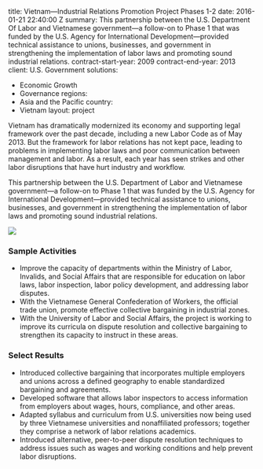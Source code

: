 
title: Vietnam—Industrial Relations Promotion Project Phases 1-2
date: 2016-01-21 22:40:00 Z
summary: This partnership between the U.S. Department Of Labor and Vietnamese government—a
  follow-on to Phase 1 that was funded by the U.S. Agency for International Development—provided
  technical assistance to unions, businesses, and government in strengthening the
  implementation of labor laws and promoting sound industrial relations.
contract-start-year: 2009
contract-end-year: 2013
client: U.S. Government
solutions:
- Economic Growth
- Governance
regions:
- Asia and the Pacific
country:
- Vietnam
layout: project


Vietnam has dramatically modernized its economy and supporting legal framework over the past decade, including a new Labor Code as of May 2013. But the framework for labor relations has not kept pace, leading to problems in implementing labor laws and poor communication between management and labor. As a result, each year has seen strikes and other labor disruptions that have hurt industry and workflow.

This partnership between the U.S. Department of Labor and Vietnamese government—a follow-on to Phase 1 that was funded by the U.S. Agency for International Development—provided technical assistance to unions, businesses, and government in strengthening the implementation of labor laws and promoting sound industrial relations.

![][1]

### Sample Activities

* Improve the capacity of departments within the Ministry of Labor, Invalids, and Social Affairs that are responsible for education on labor laws, labor inspection, labor policy development, and addressing labor disputes.
* With the Vietnamese General Confederation of Workers, the official trade union, promote effective collective bargaining in industrial zones.
* With the University of Labor and Social Affairs, the project is working to improve its curricula on dispute resolution and collective bargaining to strengthen its capacity to instruct in these areas.

### Select Results

* Introduced collective bargaining that incorporates multiple employers and unions across a defined geography to enable standardized bargaining and agreements.
* Developed software that allows labor inspectors to access information from employers about wages, hours, compliance, and other areas.
* Adapted syllabus and curriculum from U.S. universities now being used by three Vietnamese universities and nonaffiliated professors; together they comprise a network of labor relations academics.
* Introduced alternative, peer-to-peer dispute resolution techniques to address issues such as wages and working conditions and help prevent labor disruptions.

[1]: https://assetify-dai.com/projects/VietnamSIIR.jpg
